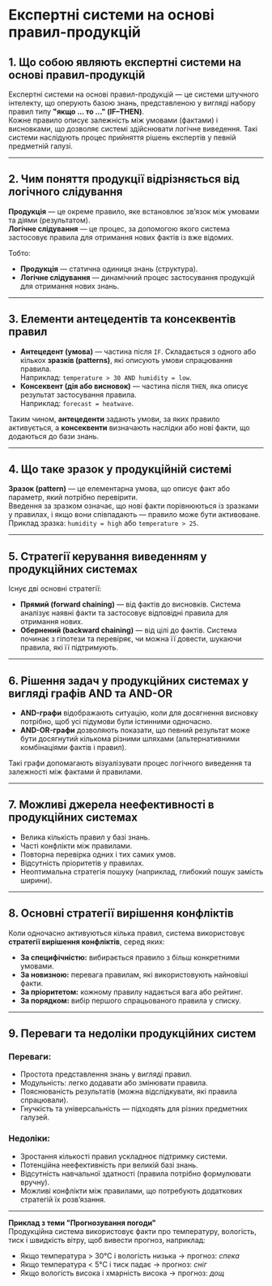 # Експертні системи на основі правил-продукцій

## 1. Що собою являють експертні системи на основі правил-продукцій
Експертні системи на основі правил-продукцій — це системи штучного інтелекту, що оперують базою знань, представленою у вигляді набору правил типу **"якщо ... то ..." (IF–THEN)**.  
Кожне правило описує залежність між умовами (фактами) і висновками, що дозволяє системі здійснювати логічне виведення. Такі системи наслідують процес прийняття рішень експертів у певній предметній галузі.

---

## 2. Чим поняття продукції відрізняється від логічного слідування
**Продукція** — це окреме правило, яке встановлює зв’язок між умовами та діями (результатом).  
**Логічне слідування** — це процес, за допомогою якого система застосовує правила для отримання нових фактів із вже відомих.

Тобто:
- **Продукція** — статична одиниця знань (структура).
- **Логічне слідування** — динамічний процес застосування продукцій для отримання нових знань.

---

## 3. Елементи антецедентів та консеквентів правил
- **Антецедент (умова)** — частина після `IF`. Складається з одного або кількох **зразків (patterns)**, які описують умови спрацювання правила.  
  Наприклад: `temperature > 30 AND humidity = low`.
- **Консеквент (дія або висновок)** — частина після `THEN`, яка описує результат застосування правила.  
  Наприклад: `forecast = heatwave`.

Таким чином, **антецеденти** задають умови, за яких правило активується, а **консеквенти** визначають наслідки або нові факти, що додаються до бази знань.

---

## 4. Що таке зразок у продукційній системі
**Зразок (pattern)** — це елементарна умова, що описує факт або параметр, який потрібно перевірити.  
Введення за зразком означає, що нові факти порівнюються із зразками у правилах, і якщо вони співпадають — правило може бути активоване.  
Приклад зразка: `humidity = high` або `temperature > 25`.

---

## 5. Стратегії керування виведенням у продукційних системах
Існує дві основні стратегії:
- **Прямий (forward chaining)** — від фактів до висновків. Система аналізує наявні факти та застосовує відповідні правила для отримання нових.
- **Обернений (backward chaining)** — від цілі до фактів. Система починає з гіпотези та перевіряє, чи можна її довести, шукаючи правила, які її підтримують.

---

## 6. Рішення задач у продукційних системах у вигляді графів AND та AND-OR
- **AND-графи** відображають ситуацію, коли для досягнення висновку потрібно, щоб усі підумови були істинними одночасно.
- **AND-OR-графи** дозволяють показати, що певний результат може бути досягнутий кількома різними шляхами (альтернативними комбінаціями фактів і правил).

Такі графи допомагають візуалізувати процес логічного виведення та залежності між фактами й правилами.

---

## 7. Можливі джерела неефективності в продукційних системах
- Велика кількість правил у базі знань.
- Часті конфлікти між правилами.
- Повторна перевірка одних і тих самих умов.
- Відсутність пріоритетів у правилах.
- Неоптимальна стратегія пошуку (наприклад, глибокий пошук замість ширини).

---

## 8. Основні стратегії вирішення конфліктів
Коли одночасно активуються кілька правил, система використовує **стратегії вирішення конфліктів**, серед яких:
- **За специфічністю:** вибирається правило з більш конкретними умовами.
- **За новизною:** перевага правилам, які використовують найновіші факти.
- **За пріоритетом:** кожному правилу надається вага або рейтинг.
- **За порядком:** вибір першого спрацьованого правила у списку.

---

## 9. Переваги та недоліки продукційних систем

### Переваги:
- Простота представлення знань у вигляді правил.
- Модульність: легко додавати або змінювати правила.
- Пояснюваність результатів (можна відслідкувати, які правила спрацювали).
- Гнучкість та універсальність — підходять для різних предметних галузей.

### Недоліки:
- Зростання кількості правил ускладнює підтримку системи.
- Потенційна неефективність при великій базі знань.
- Відсутність навчальної здатності (правила потрібно формулювати вручну).
- Можливі конфлікти між правилами, що потребують додаткових стратегій їх розв’язання.

---
**Приклад з теми "Прогнозування погоди"**  
Продукційна система використовує факти про температуру, вологість, тиск і швидкість вітру, щоб вивести прогноз, наприклад:
- Якщо температура > 30°C і вологість низька → прогноз: *спека*
- Якщо температура < 5°C і тиск падає → прогноз: *сніг*
- Якщо вологість висока і хмарність висока → прогноз: *дощ*
